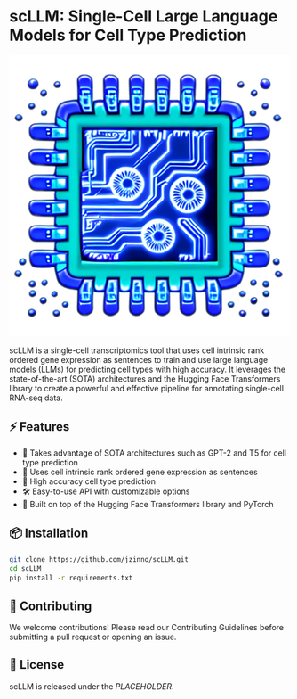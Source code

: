 # scLLM: Single-Cell Large Language Models for Cell Type Prediction

<img src='assets/icon.png' width='512'>

scLLM is a single-cell transcriptomics tool that uses cell intrinsic rank ordered gene expression as sentences to train and use large language models (LLMs) for predicting cell types with high accuracy. It leverages the state-of-the-art (SOTA) architectures and the Hugging Face Transformers library to create a powerful and effective pipeline for annotating single-cell RNA-seq data.

## ⚡️ Features

- 🧪 Takes advantage of SOTA architectures such as GPT-2 and T5 for cell type prediction
- 📝 Uses cell intrinsic rank ordered gene expression as sentences
- 🎯 High accuracy cell type prediction
- 🛠️ Easy-to-use API with customizable options
- 🤗 Built on top of the Hugging Face Transformers library and PyTorch

## 📦 Installation

```bash
git clone https://github.com/jzinno/scLLM.git
cd scLLM
pip install -r requirements.txt

```

## 🤝 Contributing

We welcome contributions! Please read our Contributing Guidelines before submitting a pull request or opening an issue.

## 📄 License

scLLM is released under the _*PLACEHOLDER*_.
